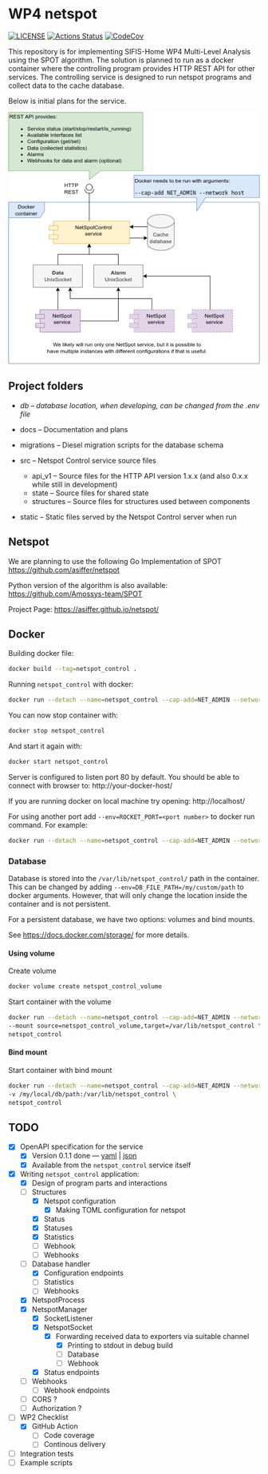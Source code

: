 # WP4 netspot

[![LICENSE][license badge]][license] [![Actions Status][actions badge]][actions] [![CodeCov][codecov badge]][codecov]

This repository is for implementing SIFIS-Home WP4 Multi-Level Analysis using the SPOT algorithm. The solution is planned to run as a docker container where the controlling program provides HTTP REST API for other services. The controlling service is designed to run netspot programs and collect data to the cache database.

Below is initial plans for the service.

![Initial plans for the solution](docs/NetSpotControl.png)

## Project folders

* *db – database location, when developing, can be changed from the .env file*
* docs – Documentation and plans
* migrations – Diesel migration scripts for the database schema
* src – Netspot Control service source files
  * api_v1 – Source files for the HTTP API version 1.x.x (and also 0.x.x while still in development)
  * state – Source files for shared state
  * structures – Source files for structures used between components

* static – Static files served by the Netspot Control server when run

## Netspot

We are planning to use the following Go Implementation of SPOT
https://github.com/asiffer/netspot

Python version of the algorithm is also available:
https://github.com/Amossys-team/SPOT

Project Page:
https://asiffer.github.io/netspot/

## Docker

Building docker file:

````bash
docker build --tag=netspot_control .
````

Running `netspot_control` with docker:

```bash
docker run --detach --name=netspot_control --cap-add=NET_ADMIN --network=host netspot_control
```

You can now stop container with:

```bash
docker stop netspot_control
```

And start it again with:

```bash
docker start netspot_control
```

Server is configured to listen port 80 by default. You should be able to connect with browser to: http://your-docker-host/

If you are running docker on local machine try opening: http://localhost/

For using another port add `--env=ROCKET_PORT=<port number>` to docker run command. For example:

```bash
docker run --detach --name=netspot_control --cap-add=NET_ADMIN --network=host --env=ROCKET_PORT=3000 netspot_control
```

### Database

Database is stored into the `/var/lib/netspot_control/` path in the container. This can be changed by adding `--env=DB_FILE_PATH=/my/custom/path` to docker arguments. However, that will only change the location inside the container and is not persistent. 

For a persistent database, we have two options: volumes and bind mounts.

See https://docs.docker.com/storage/ for more details.

#### Using volume

Create volume

```bash
docker volume create netspot_control_volume
```

Start container with the volume

```bash
docker run --detach --name=netspot_control --cap-add=NET_ADMIN --network=host \
--mount source=netspot_control_volume,target=/var/lib/netspot_control \
netspot_control
```

#### Bind mount

Start container with bind mount

```bash
docker run --detach --name=netspot_control --cap-add=NET_ADMIN --network=host \
-v /my/local/db/path:/var/lib/netspot_control \
netspot_control
```

## TODO

- [x] OpenAPI specification for the service
  - [x] Version 0.1.1 done — [yaml](docs/netspot-control-api.yaml) | [json](netspot_control/static/design/openapi.json)
  - [x] Available from the `netspot_control` service itself
- [x] Writing `netspot_control` application:
  - [x] Design of program parts and interactions
  - [ ] Structures
    - [x] Netspot configuration
      - [x] Making TOML configuration for netspot
    - [x] Status
    - [x] Statuses
    - [x] Statistics
    - [ ] Webhook
    - [ ] Webhooks
  - [ ] Database handler
    - [x] Configuration endpoints
    - [ ] Statistics
    - [ ] Webhooks
  - [x] NetspotProcess
  - [x] NetspotManager
    - [x] SocketListener
    - [x] NetspotSocket
      - [x] Forwarding received data to exporters via suitable channel
        - [x] Printing  to stdout in debug build
        - [ ] Database
        - [ ] Webhook
    - [x] Status endpoints
  - [ ] Webhooks
    - [ ] Webhook endpoints
  - [ ] CORS ?
  - [ ] Authorization ?
- [ ] WP2 Checklist
  - [x] GitHub Action
    - [ ] Code coverage
    - [ ] Continous delivery
- [ ] Integration tests
- [ ] Example scripts

<!-- Links -->
[actions]: https://github.com/sifis-home/wp4-edge_ids/actions
[codecov]: https://codecov.io/gh/sifis-home/wp4-edge_ids
[license]: LICENSE

<!-- Badges -->
[actions badge]: https://github.com/sifis-home/wp4-edge_ids/workflows/netspot_control/badge.svg
[codecov badge]: https://codecov.io/gh/sifis-home/wp4-edge_ids/branch/master/graph/badge.svg
[license badge]: https://img.shields.io/badge/license-MIT-blue.svg
